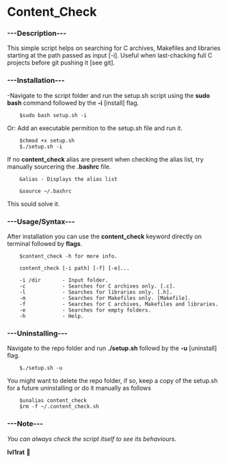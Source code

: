 # Content_Check


###	---Description---

This simple script helps on searching for C archives, Makefiles and libraries starting at the path passed as input [-i].
Useful when last-chacking full C projects before git pushing it [see git].

###	---Installation---

-Navigate to the script folder and run the setup.sh script using the **sudo bash** command followed by the **-i** [install] flag.
```	
	$sudo bash setup.sh -i
```

Or: Add an executable permition to the setup.sh file and run it.
```
	$chmod +x setup.sh
	$./setup.sh -i
```
If no **content_check** alias are present when checking the alias list, try manually sourcering the **.bashrc** file.
```
	&alias - Displays the alias list
```
```
	&source ~/.bashrc
```
This sould solve it.

###	---Usage/Syntax---

After installation you can use the **content_check** keyword directly on terminal followed by **flags**.
```
	$content_check -h for more info.
```
```
	content_check [-i path] [-f] [-e]...

	-i /dir       - Input folder.
	-c            - Searches for C archives only. [.c].
	-l            - Searches for libraries only. [.h].
	-m            - Searches for Makefiles only. [Makefile].
	-f            - Searches for C archives, Makefiles and libraries.
	-e            - Searches for empty folders.
	-h            - Help.
```

###	---Uninstalling---

Navigate to the repo folder and run **./setup.sh** followd by the **-u** [uninstall] flag.
```
	$./setup.sh -u
```
You might want to delete the repo folder, if so, keep a copy of the setup.sh for a future uninstalling or do it manually as follows
```
	$unalias content_check
	$rm -f ~/.content_check.sh
```

###	---Note---

*You can always check the script itself to see its behaviours.*




**lvl1rat**  :mouse2:
